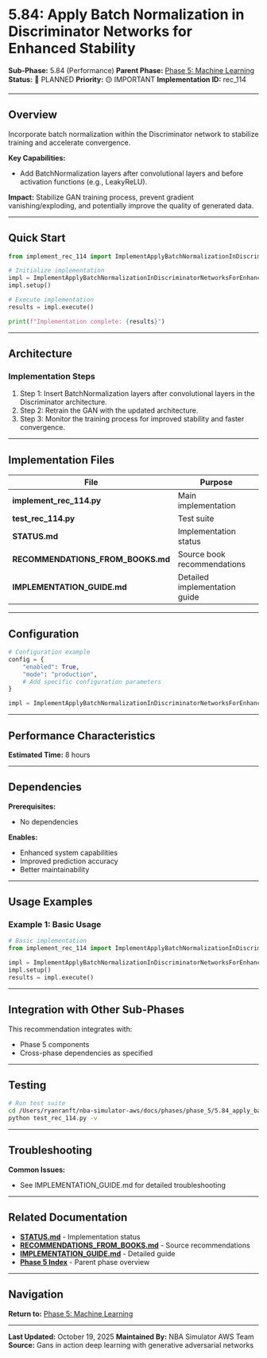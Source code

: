 # 5.84: Apply Batch Normalization in Discriminator Networks for Enhanced Stability

**Sub-Phase:** 5.84 (Performance)
**Parent Phase:** [Phase 5: Machine Learning](../PHASE_5_INDEX.md)
**Status:** 🔵 PLANNED
**Priority:** 🟡 IMPORTANT
**Implementation ID:** rec_114

---

## Overview

Incorporate batch normalization within the Discriminator network to stabilize training and accelerate convergence.

**Key Capabilities:**
- Add BatchNormalization layers after convolutional layers and before activation functions (e.g., LeakyReLU).

**Impact:**
Stabilize GAN training process, prevent gradient vanishing/exploding, and potentially improve the quality of generated data.

---

## Quick Start

```python
from implement_rec_114 import ImplementApplyBatchNormalizationInDiscriminatorNetworksForEnhancedStability

# Initialize implementation
impl = ImplementApplyBatchNormalizationInDiscriminatorNetworksForEnhancedStability()
impl.setup()

# Execute implementation
results = impl.execute()

print(f"Implementation complete: {results}")
```

---

## Architecture

### Implementation Steps

1. Step 1: Insert BatchNormalization layers after convolutional layers in the Discriminator architecture.
2. Step 2: Retrain the GAN with the updated architecture.
3. Step 3: Monitor the training process for improved stability and faster convergence.

---

## Implementation Files

| File | Purpose |
|------|---------|
| **implement_rec_114.py** | Main implementation |
| **test_rec_114.py** | Test suite |
| **STATUS.md** | Implementation status |
| **RECOMMENDATIONS_FROM_BOOKS.md** | Source book recommendations |
| **IMPLEMENTATION_GUIDE.md** | Detailed implementation guide |

---

## Configuration

```python
# Configuration example
config = {
    "enabled": True,
    "mode": "production",
    # Add specific configuration parameters
}

impl = ImplementApplyBatchNormalizationInDiscriminatorNetworksForEnhancedStability(config=config)
```

---

## Performance Characteristics

**Estimated Time:** 8 hours

---

## Dependencies

**Prerequisites:**
- No dependencies

**Enables:**
- Enhanced system capabilities
- Improved prediction accuracy
- Better maintainability

---

## Usage Examples

### Example 1: Basic Usage

```python
# Basic implementation
from implement_rec_114 import ImplementApplyBatchNormalizationInDiscriminatorNetworksForEnhancedStability

impl = ImplementApplyBatchNormalizationInDiscriminatorNetworksForEnhancedStability()
impl.setup()
results = impl.execute()
```

---

## Integration with Other Sub-Phases

This recommendation integrates with:
- Phase 5 components
- Cross-phase dependencies as specified

---

## Testing

```bash
# Run test suite
cd /Users/ryanranft/nba-simulator-aws/docs/phases/phase_5/5.84_apply_batch_normalization_in_discriminator_networks_for_enha
python test_rec_114.py -v
```

---

## Troubleshooting

**Common Issues:**
- See IMPLEMENTATION_GUIDE.md for detailed troubleshooting

---

## Related Documentation

- **[STATUS.md](STATUS.md)** - Implementation status
- **[RECOMMENDATIONS_FROM_BOOKS.md](RECOMMENDATIONS_FROM_BOOKS.md)** - Source recommendations
- **[IMPLEMENTATION_GUIDE.md](IMPLEMENTATION_GUIDE.md)** - Detailed guide
- **[Phase 5 Index](../PHASE_5_INDEX.md)** - Parent phase overview

---

## Navigation

**Return to:** [Phase 5: Machine Learning](../PHASE_5_INDEX.md)

---

**Last Updated:** October 19, 2025
**Maintained By:** NBA Simulator AWS Team
**Source:** Gans in action deep learning with generative adversarial networks
